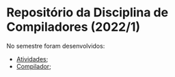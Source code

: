 # Repositório da Disciplina de Compiladores (2022/1)

No semestre foram desenvolvidos:
- [Atividades](1.%20Atividades/README.md);
- [Compilador](2.%20Compilador/README.md);
